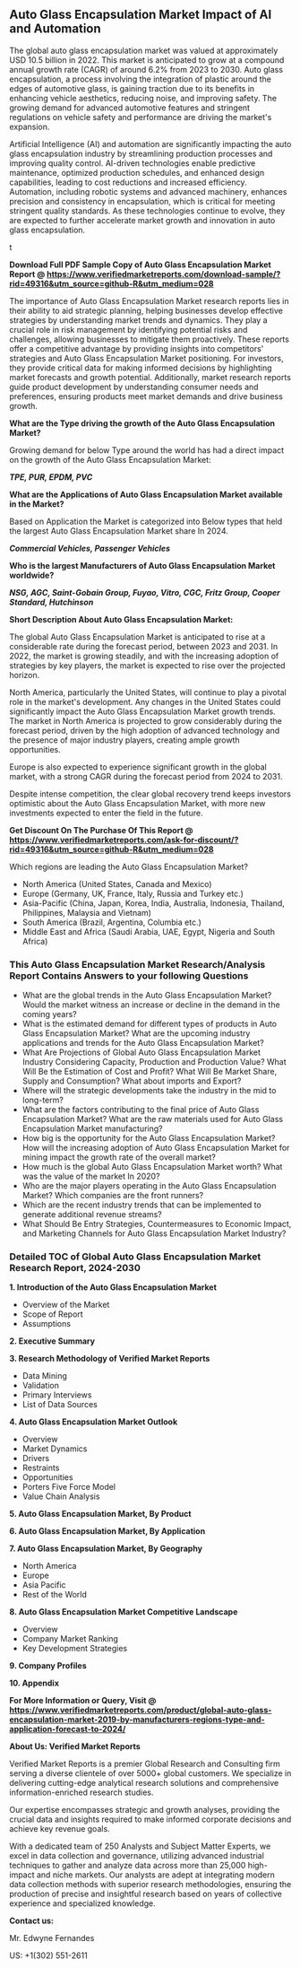 <h2>Auto Glass Encapsulation Market Impact of AI and Automation</h2><p>The global auto glass encapsulation market was valued at approximately USD 10.5 billion in 2022. This market is anticipated to grow at a compound annual growth rate (CAGR) of around 6.2% from 2023 to 2030. Auto glass encapsulation, a process involving the integration of plastic around the edges of automotive glass, is gaining traction due to its benefits in enhancing vehicle aesthetics, reducing noise, and improving safety. The growing demand for advanced automotive features and stringent regulations on vehicle safety and performance are driving the market's expansion.</p><p>Artificial Intelligence (AI) and automation are significantly impacting the auto glass encapsulation industry by streamlining production processes and improving quality control. AI-driven technologies enable predictive maintenance, optimized production schedules, and enhanced design capabilities, leading to cost reductions and increased efficiency. Automation, including robotic systems and advanced machinery, enhances precision and consistency in encapsulation, which is critical for meeting stringent quality standards. As these technologies continue to evolve, they are expected to further accelerate market growth and innovation in auto glass encapsulation.</p>t</p><p id="" class=""><strong>Download Full PDF Sample Copy of Auto Glass Encapsulation Market Report @ <a href="https://www.verifiedmarketreports.com/download-sample/?rid=49316&utm_source=github-R&utm_medium=028" target="_blank">https://www.verifiedmarketreports.com/download-sample/?rid=49316&utm_source=github-R&utm_medium=028</a></strong></p><p>The importance of&nbsp;Auto Glass Encapsulation Market research reports lies in their ability to aid strategic planning, helping businesses develop effective strategies by understanding market trends and dynamics. They play a crucial role in risk management by identifying potential risks and challenges, allowing businesses to mitigate them proactively. These reports offer a competitive advantage by providing insights into competitors' strategies and Auto Glass Encapsulation Market positioning. For investors, they provide critical data for making informed decisions by highlighting market forecasts and growth potential. Additionally, market research reports guide product development by understanding consumer needs and preferences, ensuring products meet market demands and drive business growth.</p><p><strong>What are the&nbsp;Type driving the growth of the Auto Glass Encapsulation Market?</strong></p><p id="" class="">Growing demand for below Type around the world has had a direct impact on the growth of the Auto Glass Encapsulation Market:</p><em><strong>TPE, PUR, EPDM, PVC</strong></em></p><strong>What are the&nbsp;Applications&nbsp;of Auto Glass Encapsulation Market available in the Market?</strong></p><p id="" class="">Based on Application the Market is categorized into Below types that held the largest Auto Glass Encapsulation Market share In 2024.</p><em><strong>Commercial Vehicles, Passenger Vehicles</strong></em></p><strong>Who is the largest Manufacturers of Auto Glass Encapsulation Market worldwide?</strong></p><p><em><strong>NSG, AGC, Saint-Gobain Group, Fuyao, Vitro, CGC, Fritz Group, Cooper Standard, Hutchinson</strong></em></p><p id="" class=""><strong>Short Description About Auto Glass Encapsulation Market:</strong></p><p>The global Auto Glass Encapsulation Market is anticipated to rise at a considerable rate during the forecast period, between 2023 and 2031. In 2022, the market is growing steadily, and with the increasing adoption of strategies by key players, the market is expected to rise over the projected horizon.</p><p>North America, particularly the United States, will continue to play a pivotal role in the market's development. Any changes in the United States could significantly impact the Auto Glass Encapsulation Market growth trends. The market in North America is projected to grow considerably during the forecast period, driven by the high adoption of advanced technology and the presence of major industry players, creating ample growth opportunities.</p><p>Europe is also expected to experience significant growth in the global market, with a strong CAGR during the forecast period from 2024 to 2031.</p><p>Despite intense competition, the clear global recovery trend keeps investors optimistic about the Auto Glass Encapsulation Market, with more new investments expected to enter the field in the future.</p><p id="" class=""><strong>Get Discount On The Purchase Of This Report @ <a href="https://www.verifiedmarketreports.com/ask-for-discount/?rid=49316&utm_source=github-R&utm_medium=028" target="_blank">https://www.verifiedmarketreports.com/ask-for-discount/?rid=49316&utm_source=github-R&utm_medium=028</a></strong></p>Which regions are leading the Auto Glass Encapsulation Market?</p><ul><li>North America (United States, Canada and Mexico)</li><li>Europe (Germany, UK, France, Italy, Russia and Turkey etc.)</li><li>Asia-Pacific (China, Japan, Korea, India, Australia, Indonesia, Thailand, Philippines, Malaysia and Vietnam)</li><li>South America (Brazil, Argentina, Columbia etc.)</li><li>Middle East and Africa (Saudi Arabia, UAE, Egypt, Nigeria and South Africa)</li></ul><h3 id="" class="">This Auto Glass Encapsulation Market Research/Analysis Report Contains Answers to your following Questions</h3><ul><li>What are the global trends in the Auto Glass Encapsulation Market? Would the market witness an increase or decline in the demand in the coming years?</li><li>What is the estimated demand for different types of products in Auto Glass Encapsulation Market? What are the upcoming industry applications and trends for the Auto Glass Encapsulation Market?</li><li>What Are Projections of Global Auto Glass Encapsulation Market Industry Considering Capacity, Production and Production Value? What Will Be the Estimation of Cost and Profit? What Will Be Market Share, Supply and Consumption? What about imports and Export?</li><li>Where will the strategic developments take the industry in the mid to long-term?</li><li>What are the factors contributing to the final price of Auto Glass Encapsulation Market? What are the raw materials used for Auto Glass Encapsulation Market manufacturing?</li><li>How big is the opportunity for the Auto Glass Encapsulation Market? How will the increasing adoption of Auto Glass Encapsulation Market for mining impact the growth rate of the overall market?</li><li>How much is the global Auto Glass Encapsulation Market worth? What was the value of the market In 2020?</li><li>Who are the major players operating in the Auto Glass Encapsulation Market? Which companies are the front runners?</li><li>Which are the recent industry trends that can be implemented to generate additional revenue streams?</li><li>What Should Be Entry Strategies, Countermeasures to Economic Impact, and Marketing Channels for Auto Glass Encapsulation Market Industry?</li></ul><h3 id="" class="">Detailed TOC of Global Auto Glass Encapsulation Market Research Report, 2024-2030</h3><p id="" class=""><strong>1. Introduction of the Auto Glass Encapsulation Market</strong></p><ul><li>Overview of the Market</li><li>Scope of Report</li><li>Assumptions</li></ul><p id="" class=""><strong>2. Executive Summary</strong></p><p id="" class=""><strong>3. Research Methodology of Verified Market Reports</strong></p><ul><li>Data Mining</li><li>Validation</li><li>Primary Interviews</li><li>List of Data Sources</li></ul><p id="" class=""><strong>4. Auto Glass Encapsulation Market Outlook</strong></p><ul><li>Overview</li><li>Market Dynamics</li><li>Drivers</li><li>Restraints</li><li>Opportunities</li><li>Porters Five Force Model</li><li>Value Chain Analysis</li></ul><p id="" class=""><strong>5. Auto Glass Encapsulation Market, By Product</strong></p><p id="" class=""><strong>6. Auto Glass Encapsulation Market, By Application</strong></p><p id="" class=""><strong>7. Auto Glass Encapsulation Market, By Geography</strong></p><ul><li>North America</li><li>Europe</li><li>Asia Pacific</li><li>Rest of the World</li></ul><p id="" class=""><strong>8. Auto Glass Encapsulation Market Competitive Landscape</strong></p><ul><li>Overview</li><li>Company Market Ranking</li><li>Key Development Strategies</li></ul><p id="" class=""><strong>9. Company Profiles</strong></p><p id="" class=""><strong>10. Appendix</strong></p><p id="" class=""><strong>For More Information or Query, Visit @ <a href="https://www.verifiedmarketreports.com/product/global-auto-glass-encapsulation-market-2019-by-manufacturers-regions-type-and-application-forecast-to-2024/" target="_blank">https://www.verifiedmarketreports.com/product/global-auto-glass-encapsulation-market-2019-by-manufacturers-regions-type-and-application-forecast-to-2024/</a></strong></p><p id="" class=""><strong>About Us: Verified Market Reports</strong></p><p id="" class="">Verified Market Reports is a premier Global Research and Consulting firm serving a diverse clientele of over 5000+ global customers. We specialize in delivering cutting-edge analytical research solutions and comprehensive information-enriched research studies.</p><p id="" class="">Our expertise encompasses strategic and growth analyses, providing the crucial data and insights required to make informed corporate decisions and achieve key revenue goals.</p><p id="" class="">With a dedicated team of 250 Analysts and Subject Matter Experts, we excel in data collection and governance, utilizing advanced industrial techniques to gather and analyze data across more than 25,000 high-impact and niche markets. Our analysts are adept at integrating modern data collection methods with superior research methodologies, ensuring the production of precise and insightful research based on years of collective experience and specialized knowledge.</p><p id="" class=""><strong>Contact us:</strong></p><p id="" class="">Mr. Edwyne Fernandes</p><p id="" class="">US: +1(302) 551-2611</p>